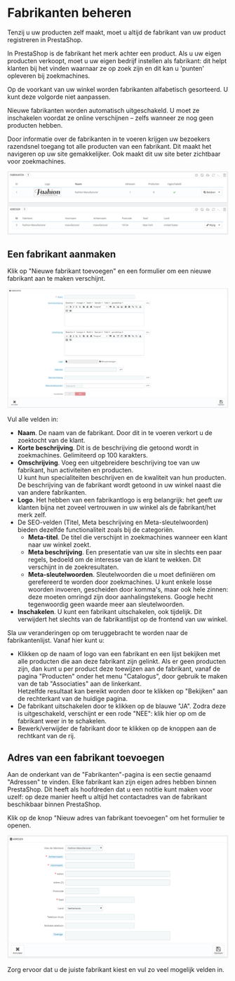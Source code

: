 # Fabrikanten beheren

Tenzij u uw producten zelf maakt, moet u altijd de fabrikant van uw product registreren in PrestaShop.

In PrestaShop is de fabrikant het merk achter een product. Als u uw eigen producten verkoopt, moet u uw eigen bedrijf instellen als fabrikant: dit helpt klanten bij het vinden waarnaar ze op zoek zijn en dit kan u 'punten' opleveren bij zoekmachines.

Op de voorkant van uw winkel worden fabrikanten alfabetisch gesorteerd. U kunt deze volgorde niet aanpassen.

Nieuwe fabrikanten worden automatisch uitgeschakeld. U moet ze inschakelen voordat ze online verschijnen – zelfs wanneer ze nog geen producten hebben.

Door informatie over de fabrikanten in te voeren krijgen uw bezoekers razendsnel toegang tot alle producten van een fabrikant. Dit maakt het navigeren op uw site gemakkelijker. Ook maakt dit uw site beter zichtbaar voor zoekmachines.

![](../../../.gitbook/assets/39419991.png)

## Een fabrikant aanmaken <a href="#fabrikantenbeheren-eenfabrikantaanmaken" id="fabrikantenbeheren-eenfabrikantaanmaken"></a>

Klik op "Nieuwe fabrikant toevoegen" en een formulier om een nieuwe fabrikant aan te maken verschijnt.

![](../../../.gitbook/assets/39419993.png)

Vul alle velden in:

* **Naam**. De naam van de fabrikant. Door dit in te voeren verkort u de zoektocht van de klant.
* **Korte beschrijving**. Dit is de beschrijving die getoond wordt in zoekmachines. Gelimiteerd op 100 karakters.
* **Omschrijving**. Voeg een uitgebreidere beschrijving toe van uw fabrikant, hun activiteiten en producten.\
  U kunt hun specialiteiten beschrijven en de kwaliteit van hun producten. De beschrijving van de fabrikant wordt getoond in uw winkel naast die van andere fabrikanten.
* **Logo**. Het hebben van een fabrikantlogo is erg belangrijk: het geeft uw klanten bijna net zoveel vertrouwen in uw winkel als de fabrikant/het merk zelf.
* De SEO-velden (Titel, Meta beschrijving en Meta-sleutelwoorden) bieden dezelfde functionaliteit zoals bij de categoriën.
  * **Meta-titel**. De titel die verschijnt in zoekmachines wanneer een klant naar uw winkel zoekt.
  * **Meta beschrijving**. Een presentatie van uw site in slechts een paar regels, bedoeld om de interesse van de klant te wekken. Dit verschijnt in de zoekresultaten.
  * **Meta-sleutelwoorden**. Sleutelwoorden die u moet definiëren om gerefereerd te worden door zoekmachines. U kunt enkele losse woorden invoeren, gescheiden door komma's, maar ook hele zinnen: deze moeten omringd zijn door aanhalingstekens. Google hecht tegenwoordig geen waarde meer aan sleutelwoorden.
* **Inschakelen**. U kunt een fabrikant uitschakelen, ook tijdelijk. Dit verwijdert het slechts van de fabrikantlijst op de frontend van uw winkel.

Sla uw veranderingen op om teruggebracht te worden naar de fabrikantenlijst. Vanaf hier kunt u:

* Klikken op de naam of logo van een fabrikant en een lijst bekijken met alle producten die aan deze fabrikant zijn gelinkt. Als er geen producten zijn, dan kunt u per product deze toewijzen aan de fabrikant, vanaf de pagina "Producten" onder het menu "Catalogus", door gebruik te maken van de tab "Associaties" aan de linkerkant.\
  Hetzelfde resultaat kan bereikt worden door te klikken op "Bekijken" aan de rechterkant van de huidige pagina.
* De fabrikant uitschakelen door te klikken op de blauwe "JA". Zodra deze is uitgeschakeld, verschijnt er een rode "NEE": klik hier op om de fabrikant weer in te schakelen.
* Bewerk/verwijder de fabrikant door te klikken op de knoppen aan de rechtkant van de rij.

## Adres van een fabrikant toevoegen <a href="#fabrikantenbeheren-adresvaneenfabrikanttoevoegen" id="fabrikantenbeheren-adresvaneenfabrikanttoevoegen"></a>

Aan de onderkant van de "Fabrikanten"-pagina is een sectie genaamd "Adressen" te vinden. Elke fabrikant kan zijn eigen adres hebben binnen PrestaShop. Dit heeft als hoofdreden dat u een notitie kunt maken voor uzelf: op deze manier heeft u altijd het contactadres van de fabrikant beschikbaar binnen PrestaShop.

Klik op de knop "Nieuw adres van fabrikant toevoegen" om het formulier te openen.

![](../../../.gitbook/assets/39419994.png)

Zorg ervoor dat u de juiste fabrikant kiest en vul zo veel mogelijk velden in.
